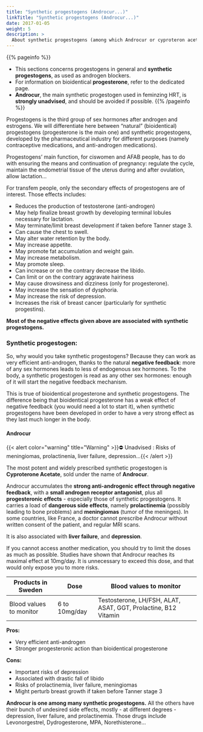 ```yaml
---
title: "Synthetic progestogens (Androcur...)"
linkTitle: "Synthetic progestogens (Androcur...)"
date: 2017-01-05
weight: 5
description: >
  About synthetic progestogens (among which Androcur or cyproteron acetate) as used as androgen blockers
---
```


{{% pageinfo %}}
- This sections concerns progestogens in general and **synthetic progestogens**, as used as androgen blockers. 
- For information on bioidentical **progesterone**, refer to the dedicated page.
- **Androcur**, the main synthetic progestogen used in feminzing HRT, is **strongly unadvised**, and should be avoided if possible.
{{% /pageinfo %}}

Progestogens is the third group of sex hormones after androgen and estrogens. We will differentiate here between “natural” (bioidentical) progestogens (progesterone is the main one) and synthetic progestogens, developed by the pharmaceutical industry for different purposes (namely contraceptive medications, and anti-androgen medications). 

Progestogens’ main function, for ciswomen and AFAB people, has to do with ensuring the means and continuation of pregnancy: regulate the cycle, maintain the endometrial tissue of the uterus during and after ovulation, allow lactation…

For transfem people, only the secondary effects of progestogens are of interest.
Those effects includes:
- Reduces the production of testosterone (anti-androgen)
- May help finalize breast growth by developing terminal lobules necessary for lactation.
- May terminate/limit breast development if taken before Tanner stage 3.
- Can cause the chest to swell.
- May alter water retention by the body.
- May increase appetite.
- May promote fat accumulation and weight gain.
- May increase metabolism.
- May promote sleep.
- Can increase or on the contrary decrease the libido.
- Can limit or on the contrary aggravate hairiness
- May cause drowsiness and dizziness (only for progesterone).
- May increase the sensation of dysphoria.
- May increase the risk of depression.
- Increases the risk of breast cancer (particularly for synthetic progestins).

**Most of the negative effects given above are associated with synthetic progestogens.**
	
### Synthetic progestogen: ###

So, why would you take synthetic progestogens? Because they can work as very efficient anti-androgen, thanks to the natural **negative feedback**: more of any sex hormones leads to less of endogenous sex hormones. To the body, a synthetic progestogen is read as any other sex hormones: enough of it will start the negative feedback mechanism. 

This is true of bioidentical progesterone and synthetic progestogens. The difference being that bioidentical progesterone has a weak effect of negative feedback (you would need a lot to start it), when synthetic progestogens have been developed in order to have a very strong effect as they last much longer in the body. 

#### Androcur ####

{{< alert color="warning" title="Warning" >}}⛔ Unadvised : Risks of meningiomas, prolactinenia, liver failure, depression...{{< /alert >}}

The most potent and widely prescribed synthetic progestogen is **Cyproterone Acetate**, sold under the name of **Androcur**.

Androcur accumulates the **strong anti-androgenic effect through negative feedback**, with a **small androgen receptor antagonist**, plus all **progesteronic effects** - especially those of synthetic progestogens. 
It carries a load of **dangerous side effects**, namely **prolactinemia** (possibly leading to bone problems) and **meningiomas** (tumor of the meninges). 
In some countries, like France, a doctor cannot prescribe Androcur without written consent of the patient, and regular MRI scans.

It is also associated with **liver failure**, and **depression**.
	
If you cannot access another medication, you should try to limit the doses as much as possible. Studies have shown that Androcur reaches its maximal effect at 10mg/day. It is unnecessary to exceed this dose, and that would only expose you to more risks.

|Products in Sweden|Dose|Blood values to monitor|
|--------|----------|-----------|
|Blood values to monitor|6 to 10mg/day|Testosterone, LH/FSH, ALAT, ASAT, GGT, Prolactine, B12 Vitamin|

**Pros:**
- Very efficient anti-androgen
- Stronger progesteronic action than bioidentical progesterone

**Cons:**
- Important risks of depression
- Associated with drastic fall of libido
- Risks of prolactinemia, liver failure, meningiomas
- Might perturb breast growth if taken before Tanner stage 3

**Androcur is one among many synthetic progestogens.** All the others have their bunch of undesired side effects, mostly  - at different degrees - depression, liver failure, and prolactinemia. Those drugs include Levonorgestrel, Dydrogesterone, MPA, Norethisterone…
